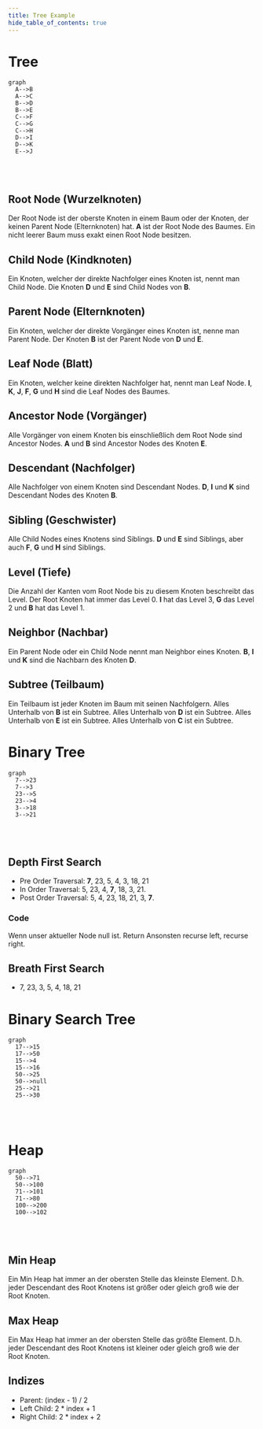```yaml
---
title: Tree Example
hide_table_of_contents: true
---
```


# Tree

```mermaid
graph
  A-->B
  A-->C
  B-->D
  B-->E
  C-->F
  C-->G
  C-->H
  D-->I
  D-->K
  E-->J
```

<br/>
<br/>

## Root Node (Wurzelknoten)

Der Root Node ist der oberste Knoten in einem Baum oder der Knoten, der keinen
Parent Node (Elternknoten) hat. **A** ist der Root Node des Baumes. Ein nicht
leerer Baum muss exakt einen Root Node besitzen.

## Child Node (Kindknoten)

Ein Knoten, welcher der direkte Nachfolger eines Knoten ist, nennt man Child
Node. Die Knoten **D** und **E** sind Child Nodes von **B**.

## Parent Node (Elternknoten)

Ein Knoten, welcher der direkte Vorgänger eines Knoten ist, nenne man Parent
Node. Der Knoten **B** ist der Parent Node von **D** und **E**.

## Leaf Node (Blatt)

Ein Knoten, welcher keine direkten Nachfolger hat, nennt man Leaf Node. **I**,
**K**, **J**, **F**, **G** und **H** sind die Leaf Nodes des Baumes.

## Ancestor Node (Vorgänger)

Alle Vorgänger von einem Knoten bis einschließlich dem Root Node sind Ancestor
Nodes. **A** und **B** sind Ancestor Nodes des Knoten **E**.

## Descendant (Nachfolger)

Alle Nachfolger von einem Knoten sind Descendant Nodes. **D**, **I** und **K**
sind Descendant Nodes des Knoten **B**.

## Sibling (Geschwister)

Alle Child Nodes eines Knotens sind Siblings. **D** und **E** sind Siblings,
aber auch **F**, **G** und **H** sind Siblings.

## Level (Tiefe)

Die Anzahl der Kanten vom Root Node bis zu diesem Knoten beschreibt das Level.
Der Root Knoten hat immer das Level 0. **I** hat das Level 3, **G** das Level 2
und **B** hat das Level 1.

## Neighbor (Nachbar)

Ein Parent Node oder ein Child Node nennt man Neighbor eines Knoten. **B**,
**I** und **K** sind die Nachbarn des Knoten **D**.

## Subtree (Teilbaum)

Ein Teilbaum ist jeder Knoten im Baum mit seinen Nachfolgern. Alles Unterhalb
von **B** ist ein Subtree. Alles Unterhalb von **D** ist ein Subtree. Alles
Unterhalb von **E** ist ein Subtree. Alles Unterhalb von **C** ist ein Subtree.

# Binary Tree

```mermaid
graph
  7-->23
  7-->3
  23-->5
  23-->4
  3-->18
  3-->21
```

<br/>
<br/>

## Depth First Search

- Pre Order Traversal: **7**, 23, 5, 4, 3, 18, 21
- In Order Traversal: 5, 23, 4, **7**, 18, 3, 21.
- Post Order Traversal: 5, 4, 23, 18, 21, 3, **7**.

### Code

Wenn unser aktueller Node null ist. Return Ansonsten recurse left, recurse
right.

## Breath First Search

- 7, 23, 3, 5, 4, 18, 21

# Binary Search Tree

```mermaid
graph
  17-->15
  17-->50
  15-->4
  15-->16
  50-->25
  50-->null
  25-->21
  25-->30
```

<br/>
<br/>

# Heap

```mermaid
graph
  50-->71
  50-->100
  71-->101
  71-->80
  100-->200
  100-->102
```

<br/>
<br/>

## Min Heap

Ein Min Heap hat immer an der obersten Stelle das kleinste Element. D.h. jeder
Descendant des Root Knotens ist größer oder gleich groß wie der Root Knoten.

## Max Heap

Ein Max Heap hat immer an der obersten Stelle das größte Element. D.h. jeder
Descendant des Root Knotens ist kleiner oder gleich groß wie der Root Knoten.

## Indizes

- Parent: (index - 1) / 2
- Left Child: 2 \* index + 1
- Right Child: 2 \* index + 2
